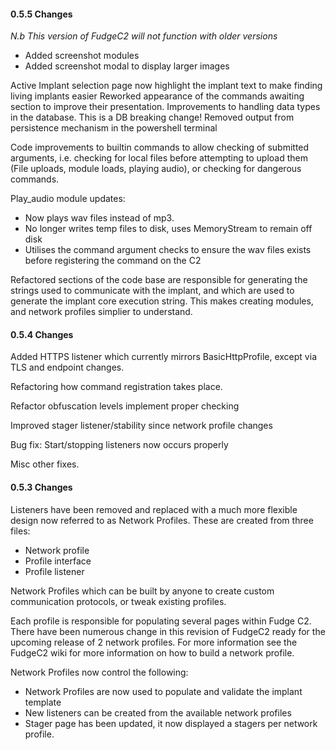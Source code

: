 #### 0.5.5 Changes
 _*N.b This version of FudgeC2 will not function with older versions*_
 
 - Added screenshot modules
 - Added screenshot modal to display larger images

Active Implant selection page now highlight the implant text to make finding living implants easier
Reworked appearance of the commands awaiting section to improve their presentation.
Improvements to handling data types in the database. This is a DB breaking change!
Removed output from persistence mechanism in the powershell terminal

Code improvements to builtin commands to allow checking of submitted arguments, i.e. checking for local files before attempting to upload them (File uploads, module loads, playing audio), or checking for dangerous commands.

Play_audio module updates:
 - Now plays wav files instead of mp3.
 - No longer writes temp files to disk, uses MemoryStream to remain off disk
 - Utilises the command argument checks to ensure the wav files exists before registering the command on the C2

Refactored sections of the code base are responsible for generating the strings used to communicate with the implant, and which are used to generate the implant core execution string. This makes creating modules, and network profiles simplier to understand.

#### 0.5.4 Changes

Added HTTPS listener which currently mirrors BasicHttpProfile, except via TLS and endpoint changes.

Refactoring how command registration takes place.

Refactor obfuscation levels implement proper checking

Improved stager listener/stability since network profile changes

Bug fix: Start/stopping listeners now occurs properly

Misc other fixes.


#### 0.5.3 Changes
Listeners have been removed and replaced with a much more flexible design now referred to as Network Profiles. These are created from three files:
 - Network profile
 - Profile interface
 - Profile listener

Network Profiles which can be built by anyone to create custom communication protocols, or tweak existing profiles.

Each profile is responsible for populating several pages within Fudge C2. There have been numerous change in this revision of FudgeC2 ready for the upcoming release of 2 network profiles. For more information see the FudgeC2 wiki for more information on how to build a network profile.

Network Profiles now control the following:
 - Network Profiles are now used to populate and validate the implant template
 - New listeners can be created from the available network profiles
 - Stager page has been updated, it now displayed a stagers per network profile.